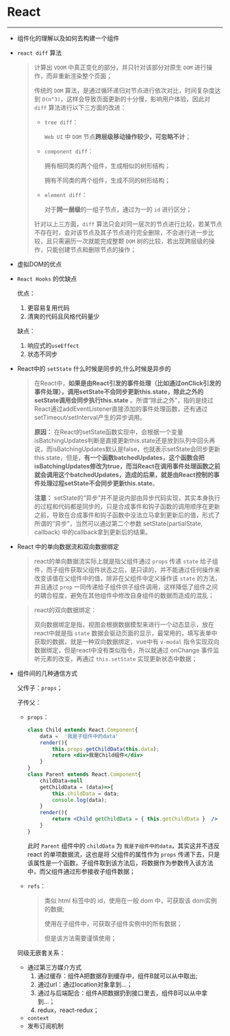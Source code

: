
# React

----

- 组件化的理解以及如何去构建一个组件

- `react diff` 算法

  > 计算出 `VDOM` 中真正变化的部分，并只针对该部分对原生 `DOM` 进行操作，而非重新渲染整个页面；
  >
  > 
  >
  > 传统的 `DOM` 算法，是通过循环递归对节点进行依次对比，时间复杂度达到 `O(n^3)`，这样会导致页面更新的十分慢，影响用户体验，因此对 `diff` 算法进行以下三方面的改进：
  >
  > - `tree diff`：
  >
  >   `Web UI` 中 `DOM` 节点**跨层级移动操作较少，可忽略不计**；
  >
  > - `component diff`：
  >
  >   拥有相同类的两个组件，生成相似的树形结构；
  >
  >   拥有不同类的两个组件，生成不同的树形结构；
  >
  > - `element diff`：
  >
  >   对于**同一层级**的一组子节点，通过为一的 `id` 进行区分；
  >
  > 针对以上三方面，`diff` 算法只会对同一层次的节点进行比较，若某节点不存在时，会对该节点及其子节点进行完全删除，不会进行进一步比较，且只需遍历一次就能完成整颗 `DOM` 树的比较，若出现跨层级的操作，只能创建节点和删除节点的操作；

  

- 虚拟DOM的优点

- `React Hooks` 的优缺点

  优点：

  1. 更容易复用代码
  2. 清爽的代码且风格代码量少

  缺点：

  1. 响应式的`useEffect`
  2. 状态不同步

  

- React中的 `setState` 什么时候是同步的,什么时候是异步的

  >在React中，**如果是由React引发的事件处理（比如通过onClick引发的事件处理），调用setState不会同步更新this.state，除此之外的setState调用会同步执行this.state** 。所谓“除此之外”，指的是绕过React通过addEventListener直接添加的事件处理函数，还有通过setTimeout/setInterval产生的异步调用。
  >
  >**原因：** 在React的setState函数实现中，会根据一个变量isBatchingUpdates判断是直接更新this.state还是放到队列中回头再说，而isBatchingUpdates默认是false，也就表示setState会同步更新this.state，但是，**有一个函数batchedUpdates，这个函数会把isBatchingUpdates修改为true，而当React在调用事件处理函数之前就会调用这个batchedUpdates，造成的后果，就是由React控制的事件处理过程setState不会同步更新this.state**。
  >
  >**注意：** setState的“异步”并不是说内部由异步代码实现，其实本身执行的过程和代码都是同步的，只是合成事件和钩子函数的调用顺序在更新之前，导致在合成事件和钩子函数中没法立马拿到更新后的值，形式了所谓的“异步”，当然可以通过第二个参数 setState(partialState, callback) 中的callback拿到更新后的结果。

- React 中的单向数据流和双向数据绑定

  > react的单向数据流实际上就是指父组件通过 `props` 传递 `state` 给子组件，而子组件获取父组件状态之后，是只读的，并不能通过任何操作来改变该值在父组件中的值，除非在父组件中定义操作该 `state` 的方法，并且通过 `prop` 一同传递给子组件供子组件调用，这样降低了组件之间的耦合程度，避免在其他组件中修改自身组件的数据而造成的混乱；

  > react的双向数据绑定：
  >
  > 双向数据绑定是指，视图会根据数据模型来进行一个动态显示，放在react中就是指 `state` 数据会驱动页面的显示，最常用的，填写表单中获取的数据，就是一种双向数据绑定，vue中有 `v-modal` 指令实现双向数据绑定，但是react中没有类似指令，所以就通过 onChange 事件监听元素的改变，再通过 `this.setState` 实现更新状态中数据；

- 组件间的几种通信方式

  父传子：`props`；

  子传父：

  - `props`：

    ````jsx
    class Child extends React.Component{
        data =  '我是子组件中的data'
        render(){
            this.props.getChildData(this.data);
            return <div>我是Child组件</div>
        }
    }
    class Parent extends React.Component{
        childData=null
        getChildData = (data)=>{
            this.childData = data;
            console.log(data);
        }
        render(){
            return <Child getChildData = { this.getChildData }  />
        }
    }
    ````

    此时 `Parent` 组件中的 `childData` 为 `我是子组件中的data`，其实这并不违反 react 的单项数据流，这也是将 父组件的属性作为 `props` 传递下去，只是该属性是一个函数，子组件取到该方法后，将数据作为参数传入该方法中，而父组件通过形参接收子组件数据；

  - `refs`：

    > 类似 html 标签中的 id，使用在一般 dom 中，可获取该 dom实例 的数据;
    >
    > 使用在子组件中，可获取子组件实例中的所有数据；
    >
    > 但是该方法需要谨慎使用；

  同级无嵌套关系：

  - 通过第三方媒介方式
    1. 通过缓存：组件A把数据存到缓存中，组件B就可以从中取出;
    2. 通过url：通过location对象拿到…；
    3. 通过与后端配合：组件A把数据扔到接口里去，组件B可以从中拿到…；
    4. redux，react-redux；
  - `context`
  - 发布订阅机制

  
